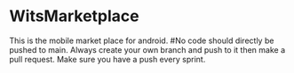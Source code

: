 # WitsMarketplace
This is the mobile market place for android.
#No code should directly be pushed to main.
Always create your own branch and push to it then make a pull request.
Make sure you have a push every sprint.
